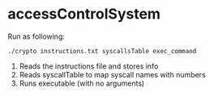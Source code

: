 # accessControlSystem


Run as following:

	./crypto instructions.txt syscallsTable exec_command

1. Reads the instructions file and stores info
2. Reads syscallTable to map syscall names with numbers
3. Runs executable (with no arguments)
